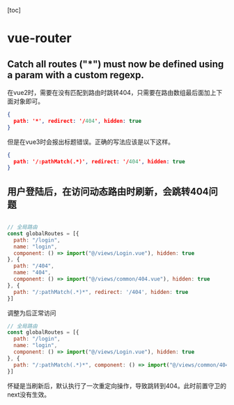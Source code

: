 [toc]



# vue-router

## Catch all routes ("*") must now be defined using a param with a custom regexp.

在vue2时，需要在没有匹配到路由时跳转404，只需要在路由数组最后面加上下面对象即可。

```json
{
  path: '*', redirect: '/404', hidden: true
}
```

但是在vue3时会报出标题错误。正确的写法应该是以下这样。

```json
{
  path: '/:pathMatch(.*)', redirect: '/404', hidden: true
}
```



## 用户登陆后，在访问动态路由时刷新，会跳转404问题

```javascript

// 全局路由
const globalRoutes = [{
  path: "/login",
  name: "login",
  component: () => import("@/views/Login.vue"), hidden: true
}, {
  path: "/404",
  name: "404",
  component: () => import("@/views/common/404.vue"), hidden: true
}, {
  path: "/:pathMatch(.*)*", redirect: '/404', hidden: true
}]
```

调整为后正常访问

```javascript
// 全局路由
const globalRoutes = [{
  path: "/login",
  name: "login",
  component: () => import("@/views/Login.vue"), hidden: true
}, {
  path: "/:pathMatch(.*)*", component: () => import("@/views/common/404.vue"), hidden: true
}]
```

怀疑是当刷新后，默认执行了一次重定向操作，导致跳转到404。此时前置守卫的next没有生效。
